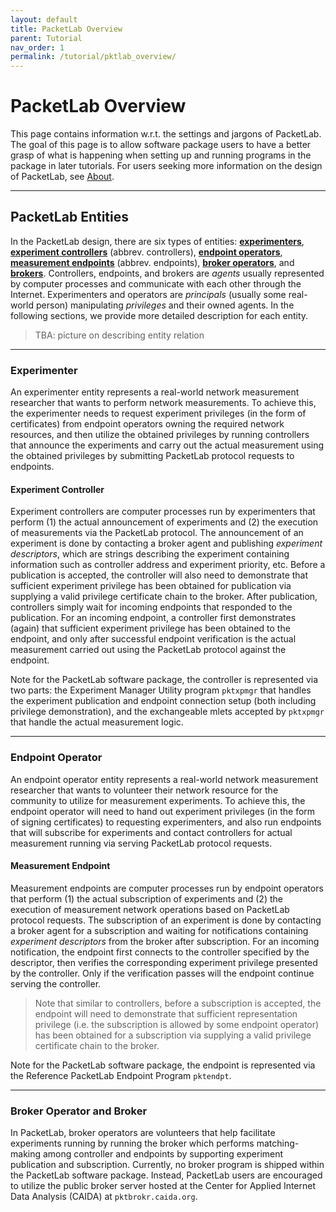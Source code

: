 ```yaml
---
layout: default
title: PacketLab Overview
parent: Tutorial
nav_order: 1
permalink: /tutorial/pktlab_overview/
---
```


# PacketLab Overview
This page contains information w.r.t. the settings and jargons of PacketLab. The goal of this page is to allow software package users to have a better grasp of what is happening when setting up and running programs in the package in later tutorials. For users seeking more information on the design of PacketLab, see [About](/about/).

---
## PacketLab Entities
In the PacketLab design, there are six types of entities: **[experimenters](#experimenter)**, **[experiment controllers](#experiment-controller)** (abbrev. controllers), **[endpoint operators](#endpoint-operator)**, **[measurement endpoints](#measurement-endpoint)** (abbrev. endpoints), **[broker operators](#broker-operator-and-broker)**, and **[brokers](#broker-operator-and-broker)**. Controllers, endpoints, and brokers are *agents* usually represented by computer processes and communicate with each other through the Internet. Experimenters and operators are *principals* (usually some real-world person) manipulating *privileges* and their owned agents. In the following sections, we provide more detailed description for each entity.

> TBA: picture on describing entity relation

---
### Experimenter
An experimenter entity represents a real-world network measurement researcher that wants to perform network measurements. To achieve this, the experimenter needs to request experiment privileges (in the form of certificates) from endpoint operators owning the required network resources, and then utilize the obtained privileges by running controllers that announce the experiments and carry out the actual measurement using the obtained privileges by submitting PacketLab protocol requests to endpoints.

#### Experiment Controller
Experiment controllers are computer processes run by experimenters that perform (1) the actual announcement of experiments and (2) the execution of measurements via the PacketLab protocol. The announcement of an experiment is done by contacting a broker agent and publishing *experiment descriptors*, which are strings describing the experiment containing information such as controller address and experiment priority, etc. Before a publication is accepted, the controller will also need to demonstrate that sufficient experiment privilege has been obtained for publication via supplying a valid privilege certificate chain to the broker. After publication, controllers simply wait for incoming endpoints that responded to the publication. For an incoming endpoint, a controller first demonstrates (again) that sufficient experiment privilege has been obtained to the endpoint, and only after successful endpoint verification is the actual measurement carried out using the PacketLab protocol against the endpoint.

Note for the PacketLab software package, the controller is represented via two parts: the Experiment Manager Utility program `pktxpmgr` that handles the experiment publication and endpoint connection setup (both including privilege demonstration), and the exchangeable mlets accepted by `pktxpmgr` that handle the actual measurement logic.

---
### Endpoint Operator
An endpoint operator entity represents a real-world network measurement researcher that wants to volunteer their network resource for the community to utilize for measurement experiments. To achieve this, the endpoint operator will need to hand out experiment privileges (in the form of signing certificates) to requesting experimenters, and also run endpoints that will subscribe for experiments and contact controllers for actual measurement running via serving PacketLab protocol requests.

#### Measurement Endpoint
Measurement endpoints are computer processes run by endpoint operators that perform (1) the actual subscription of experiments and (2) the execution of measurement network operations based on PacketLab protocol requests. The subscription of an experiment is done by contacting a broker agent for a subscription and waiting for notifications containing *experiment descriptors* from the broker after subscription. For an incoming notification, the endpoint first connects to the controller specified by the descriptor, then verifies the corresponding experiment privilege presented by the controller. Only if the verification passes will the endpoint continue serving the controller.
> Note that similar to controllers, before a subscription is accepted, the endpoint will need to demonstrate that sufficient representation privilege (i.e. the subscription is allowed by some endpoint operator) has been obtained for a subscription via supplying a valid privilege certificate chain to the broker.

Note for the PacketLab software package, the endpoint is represented via the Reference PacketLab Endpoint Program `pktendpt`.

---
### Broker Operator and Broker
In PacketLab, broker operators are volunteers that help facilitate experiments running by running the broker which performs matching-making among controller and endpoints by supporting experiment publication and subscription. Currently, no broker program is shipped within the PacketLab software package. Instead, PacketLab users are encouraged to utilize the public broker server hosted at the Center for Applied Internet Data Analysis (CAIDA) at `pktbrokr.caida.org`.
